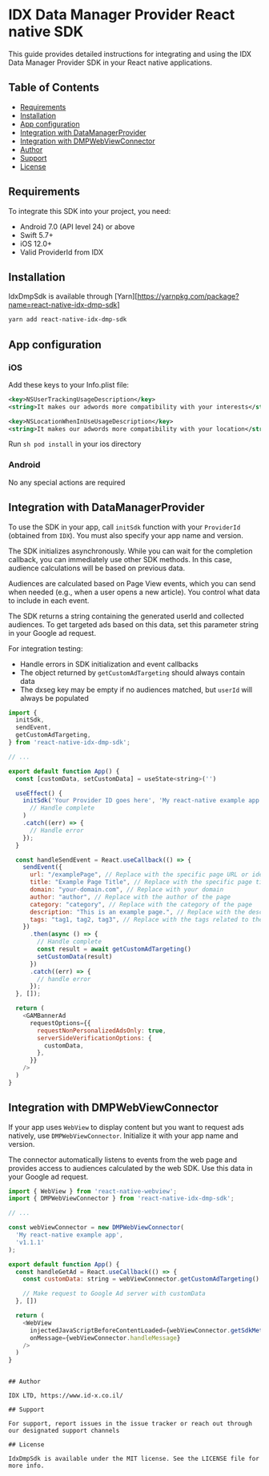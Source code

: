 # IDX Data Manager Provider React native SDK

This guide provides detailed instructions for integrating and using the IDX Data Manager Provider SDK in your React native applications.

## Table of Contents

- [Requirements](#requirements)
- [Installation](#installation)
- [App configuration](#app-configuration)
- [Integration with DataManagerProvider](#integration-with-datamanager-provider)
- [Integration with DMPWebViewConnector](#integration-with-dmpwebviewconnector)
- [Author](#author)
- [Support](#support)
- [License](#license)

## Requirements

To integrate this SDK into your project, you need:

- Android 7.0 (API level 24) or above
- Swift 5.7+
- iOS 12.0+
- Valid ProviderId from IDX

## Installation

IdxDmpSdk is available through [Yarn][https://yarnpkg.com/package?name=react-native-idx-dmp-sdk]
```sh
yarn add react-native-idx-dmp-sdk
```

## App configuration

### iOS

Add these keys to your Info.plist file:

```xml
<key>NSUserTrackingUsageDescription</key>
<string>It makes our adwords more compatibility with your interests</string>

<key>NSLocationWhenInUseUsageDescription</key>
<string>It makes our adwords more compatibility with your location</string>
```

Run ```sh pod install``` in your ios directory

### Android

No any special actions are required

## Integration with DataManagerProvider

To use the SDK in your app, call `initSdk` function with your `ProviderId` (obtained from `IDX`). You must also specify your app name and version.

The SDK initializes asynchronously. While you can wait for the completion callback, you can immediately use other SDK methods. In this case, audience calculations will be based on previous data.

Audiences are calculated based on Page View events, which you can send when needed (e.g., when a user opens a new article). You control what data to include in each event.

The SDK returns a string containing the generated userId and collected audiences. To get targeted ads based on this data, set this parameter string in your Google ad request.

For integration testing:

- Handle errors in SDK initialization and event callbacks
- The object returned by `getCustomAdTargeting` should always contain data
- The dxseg key may be empty if no audiences matched, but `userId` will always be populated

```js
import {
  initSdk,
  sendEvent,
  getCustomAdTargeting,
} from 'react-native-idx-dmp-sdk';

// ...

export default function App() {
  const [customData, setCustomData] = useState<string>('')

  useEffect() {
    initSdk('Your Provider ID goes here', 'My react-native example app', 'v1.1.1').then(
      // Handle complete
    )
    .catch((err) => {
      // Handle error
    });
  }

  const handleSendEvent = React.useCallback(() => {
    sendEvent({
      url: "/examplePage", // Replace with the specific page URL or identifier
      title: "Example Page Title", // Replace with the specific page title
      domain: "your-domain.com", // Replace with your domain
      author: "author", // Replace with the author of the page
      category: "category", // Replace with the category of the page
      description: "This is an example page.", // Replace with the description of the page
      tags: "tag1, tag2, tag3", // Replace with the tags related to the page
    })
      .then(async () => {
        // Handle complete
        const result = await getCustomAdTargeting()
        setCustomData(result)
      })
      .catch((err) => {
        // handle error
      });
  }, []);

  return (
    <GAMBannerAd
      requestOptions={{
        requestNonPersonalizedAdsOnly: true,
        serverSideVerificationOptions: {
          customData,
        },
      }}
    />
  )
}
```

## Integration with DMPWebViewConnector

If your app uses `WebView` to display content but you want to request ads natively, use `DMPWebViewConnector`. Initialize it with your app name and version.

The connector automatically listens to events from the web page and provides access to audiences calculated by the web SDK. Use this data in your Google ad request.

```js
import { WebView } from 'react-native-webview';
import { DMPWebViewConnector } from 'react-native-idx-dmp-sdk';

// ...

const webViewConnector = new DMPWebViewConnector(
  'My react-native example app',
  'v1.1.1'
);

export default function App() {
  const handleGetAd = React.useCallback(() => {
    const customData: string = webViewConnector.getCustomAdTargeting()

    // Make request to Google Ad server with customData
  }, [])

  return (
    <WebView
      injectedJavaScriptBeforeContentLoaded={webViewConnector.getSdkMetaData()}
      onMessage={webViewConnector.handleMessage}
    />
  )
}
```
<WebView
  injectedJavaScriptBeforeContentLoaded={webViewConnector.getSdkMetaData()}
  onMessage={webViewConnector.handleMessage}
/>
```

## Author

IDX LTD, https://www.id-x.co.il/

## Support

For support, report issues in the issue tracker or reach out through our designated support channels

## License

IdxDmpSdk is available under the MIT license. See the LICENSE file for more info.
